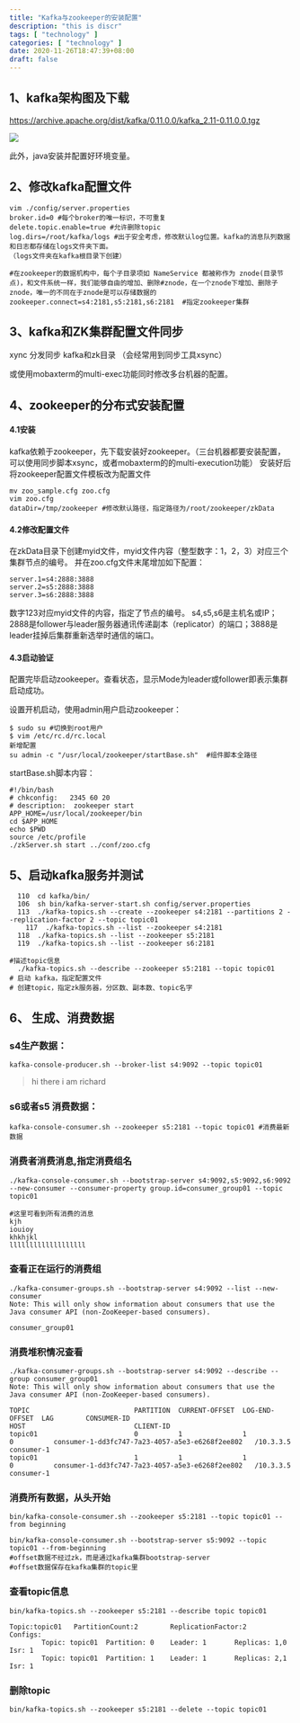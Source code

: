 ```yaml
---
title: "Kafka与zookeeper的安装配置"
description: "this is discr"
tags: [ "technology" ]
categories: [ "technology" ]
date: 2020-11-26T18:47:39+08:00
draft: false
---
```


## 1、kafka架构图及下载

https://archive.apache.org/dist/kafka/0.11.0.0/kafka_2.11-0.11.0.0.tgz

![](https://i.bmp.ovh/imgs/2020/12/799f1bc647c4608b.png)

此外，java安装并配置好环境变量。

## 2、修改kafka配置文件

```
vim ./config/server.properties
broker.id=0 #每个broker的唯一标识，不可重复
delete.topic.enable=true #允许删除topic
log.dirs=/root/kafka/logs #出于安全考虑，修改默认log位置。kafka的消息队列数据和日志都存储在logs文件夹下面。
（logs文件夹在kafka根目录下创建）

#在zookeeper的数据机构中，每个子目录项如 NameService 都被称作为 znode(目录节点)，和文件系统一样，我们能够自由的增加、删除#znode，在一个znode下增加、删除子znode，唯一的不同在于znode是可以存储数据的
zookeeper.connect=s4:2181,s5:2181,s6:2181  #指定zookeeper集群
```

## 3、kafka和ZK集群配置文件同步

xync 分发同步 kafka和zk目录 （会经常用到同步工具xsync）

或使用mobaxterm的multi-exec功能同时修改多台机器的配置。

## 4、zookeeper的分布式安装配置

#### 4.1安装

kafka依赖于zookeeper，先下载安装好zookeeper。（三台机器都要安装配置，可以使用同步脚本xsync，或者mobaxterm的的multi-execution功能）
安装好后将zookeeper配置文件模板改为配置文件

```
mv zoo_sample.cfg zoo.cfg
vim zoo.cfg
dataDir=/tmp/zookeeper #修改默认路径，指定路径为/root/zookeeper/zkData
```

#### 4.2修改配置文件

在zkData目录下创建myid文件，myid文件内容（整型数字：1，2，3）对应三个集群节点的编号。
并在zoo.cfg文件末尾增加如下配置：

```
server.1=s4:2888:3888
server.2=s5:2888:3888
server.3=s6:2888:3888
```

数字123对应myid文件的内容，指定了节点的编号。
s4,s5,s6是主机名或IP；2888是follower与leader服务器通讯传递副本（replicator）的端口；3888是leader挂掉后集群重新选举时通信的端口。

#### 4.3启动验证

配置完毕启动zookeeper。查看状态，显示Mode为leader或follower即表示集群启动成功。

设置开机启动，使用admin用户启动zookeeper：

```
$ sudo su #切换到root用户
$ vim /etc/rc.d/rc.local
新增配置
su admin -c "/usr/local/zookeeper/startBase.sh"  #组件脚本全路径
```

startBase.sh脚本内容：

```
#!/bin/bash
# chkconfig:   2345 60 20
# description:  zookeeper start
APP_HOME=/usr/local/zookeeper/bin
cd $APP_HOME
echo $PWD
source /etc/profile
./zkServer.sh start ../conf/zoo.cfg
```

## 5、启动kafka服务并测试

```
  110  cd kafka/bin/
  106  sh bin/kafka-server-start.sh config/server.properties
  113  ./kafka-topics.sh --create --zookeeper s4:2181 --partitions 2 --replication-factor 2 --topic topic01
    117  ./kafka-topics.sh --list --zookeeper s4:2181
  118  ./kafka-topics.sh --list --zookeeper s5:2181
  119  ./kafka-topics.sh --list --zookeeper s6:2181

#描述topic信息
  ./kafka-topics.sh --describe --zookeeper s5:2181 --topic topic01
# 启动 kafka，指定配置文件
# 创建topic，指定zk服务器，分区数、副本数、topic名字
```

## 6、 生成、消费数据

### s4生产数据：

```
kafka-console-producer.sh --broker-list s4:9092 --topic topic01
```

> hi there
> i am richard

### s6或者s5 消费数据：

```
kafka-console-consumer.sh --zookeeper s5:2181 --topic topic01 #消费最新数据
```

### 消费者消费消息,指定消费组名

```
./kafka-console-consumer.sh --bootstrap-server s4:9092,s5:9092,s6:9092 --new-consumer --consumer-property group.id=consumer_group01 --topic topic01

#这里可看到所有消费的消息
kjh
iouioy
khkhjkl
lllllllllllllllllll
```

### 查看正在运行的消费组

```
./kafka-consumer-groups.sh --bootstrap-server s4:9092 --list --new-consumer
Note: This will only show information about consumers that use the Java consumer API (non-ZooKeeper-based consumers).

consumer_group01
```

### 消费堆积情况查看

```
./kafka-consumer-groups.sh --bootstrap-server s4:9092 --describe --group consumer_group01
Note: This will only show information about consumers that use the Java consumer API (non-ZooKeeper-based consumers).

TOPIC                          PARTITION  CURRENT-OFFSET  LOG-END-OFFSET  LAG        CONSUMER-ID                                       HOST                           CLIENT-ID
topic01                        0          1               1               0          consumer-1-dd3fc747-7a23-4057-a5e3-e6268f2ee802   /10.3.3.5                      consumer-1
topic01                        1          1               1               0          consumer-1-dd3fc747-7a23-4057-a5e3-e6268f2ee802   /10.3.3.5                      consumer-1
```

### 消费所有数据，从头开始

```
bin/kafka-console-consumer.sh --zookeeper s5:2181 --topic topic01 --from beginning  
```

```
bin/kafka-console-consumer.sh --bootstrap-server s5:9092 --topic topic01 --from-beginning
#offset数据不经过zk，而是通过kafka集群bootstrap-server
#offset数据保存在kafka集群的topic里
```

### 查看topic信息

```
bin/kafka-topics.sh --zookeeper s5:2181 --describe topic topic01
```

```
Topic:topic01   PartitionCount:2        ReplicationFactor:2     Configs:
        Topic: topic01  Partition: 0    Leader: 1       Replicas: 1,0   Isr: 1
        Topic: topic01  Partition: 1    Leader: 1       Replicas: 2,1   Isr: 1
```

### 删除topic

```
bin/kafka-topics.sh --zookeeper s5:2181 --delete --topic topic01
```
